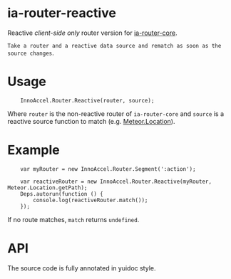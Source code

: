 ia-router-reactive
==================
Reactive *client-side only* router version for [ia-router-core](https://github.com/InnoAccel/ia-router-core).

`Take a router and a reactive data source and rematch as soon as the source changes`.

# Usage

```
    InnoAccel.Router.Reactive(router, source);
```
 Where `router` is the non-reactive router of `ia-router-core` and `source` is a reactive source function to match (e.g. [Meteor.Location](https://github.com/tmeasday/meteor-location/)).

# Example
```
    var myRouter = new InnoAccel.Router.Segment(':action');

    var reactiveRouter = new InnoAccel.Router.Reactive(myRouter, Meteor.Location.getPath);
    Deps.autorun(function () {
        console.log(reactiveRouter.match());
    });
```

If no route matches, `match` returns `undefined`.

# API
The source code is fully annotated in yuidoc style.

